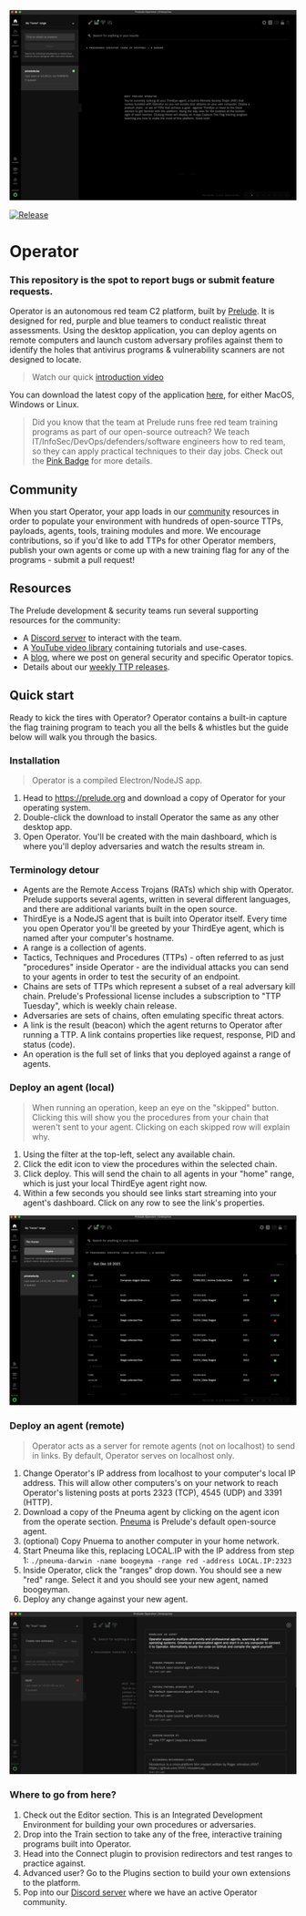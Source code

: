 ![alt text](images/home.png)

[![Release](https://img.shields.io/badge/dynamic/json?color=blue&label=Release&prefix=v&query=tag_name&url=https%3A%2F%2Fapi.github.com%2Frepos%2Fpreludeorg%2Foperator-support%2Freleases%2Flatest)](https://github.com/preludeorg/operator-support/releases)
# Operator

### This repository is the spot to report bugs or submit feature requests.

Operator is an autonomous red team C2 platform, built by [Prelude](https://prelude.org). It is designed for red, purple and blue teamers to conduct realistic threat assessments. Using the desktop application, you can deploy agents on remote computers and launch custom adversary profiles against them to identify the holes that antivirus programs & vulnerability scanners are not designed to locate.

> Watch our quick [introduction video](https://www.youtube.com/watch?v=Hz8K-jdqpBY)

You can download the latest copy of the application [here](https://www.prelude.org/download/current), for either MacOS, Windows or Linux.

> Did you know that the team at Prelude runs free red team training programs as part of our open-source outreach? We teach IT/InfoSec/DevOps/defenders/software engineers how to red team, so they can apply practical techniques to their day jobs. Check out the [Pink Badge](https://www.prelude.org/training/pinkbadge) for more details.

## Community

When you start Operator, your app loads in our [community](https://github.com/preludeorg/community) resources in order to populate your environment with hundreds of open-source TTPs, payloads, agents, tools, training modules and more. We encourage contributions, so if you'd like to add TTPs for other Operator members, publish your own agents or come up with a new training flag for any of the programs - submit a pull request!

## Resources 

The Prelude development & security teams run several supporting resources for the community:

- A [Discord server](https://discord.gg/NWURE99JzE) to interact with the team.
- A [YouTube video library](https://www.youtube.com/channel/UCZyx-PDZ_k7Vuzyqr4-qK9A) containing tutorials and use-cases.
- A [blog](https://feed.prelude.org), where we post on general security and specific Operator topics.
- Details about our [weekly TTP releases](https://chains.prelude.org).

## Quick start

Ready to kick the tires with Operator? Operator contains a built-in capture the flag training program to teach you all the bells & whistles but the guide below will walk you through the basics.

### Installation

> Operator is a compiled Electron/NodeJS app.

1. Head to https://prelude.org and download a copy of Operator for your operating system.
2. Double-click the download to install Operator the same as any other desktop app.
3. Open Operator. You'll be created with the main dashboard, which is where you'll deploy adversaries and watch the results stream in. 

### Terminology detour

- Agents are the Remote Access Trojans (RATs) which ship with Operator. Prelude supports several agents, written in several different languages, and there are additional variants built in the open source.
- ThirdEye is a NodeJS agent that is built into Operator itself. Every time you open Operator you'll be greeted by your ThirdEye agent, which is named after your computer's hostname. 
- A range is a collection of agents. 
- Tactics, Techniques and Procedures (TTPs) - often referred to as just "procedures" inside Operator - are the individual attacks you can send to your agents in order to test the security of an endpoint. 
- Chains are sets of TTPs which represent a subset of a real adversary kill chain. Prelude's Professional license includes a subscription to "TTP Tuesday", which is weekly chain release. 
- Adversaries are sets of chains, often emulating specific threat actors. 
- A link is the result (beacon) which the agent returns to Operator after running a TTP. A link contains properties like request, response, PID and status (code).
- An operation is the full set of links that you deployed against a range of agents.

### Deploy an agent (local)

> When running an operation, keep an eye on the "skipped" button. Clicking this will show you the procedures from your chain that weren't sent to your agent. Clicking on each skipped row will explain why.

1. Using the filter at the top-left, select any available chain. 
2. Click the edit icon to view the procedures within the selected chain. 
3. Click deploy. This will send the chain to all agents in your "home" range, which is just your local ThirdEye agent right now.
4. Within a few seconds you should see links start streaming into your agent's dashboard. Click on any row to see the link's properties. 

![alt text](images/deploy.png)

### Deploy an agent (remote)

> Operator acts as a server for remote agents (not on localhost) to send in links. By default, Operator serves on localhost only.

1. Change Operator's IP address from localhost to your computer's local IP address. This will allow other computers's on your network to reach Operator's listening posts at ports 2323 (TCP), 4545 (UDP) and 3391 (HTTP).
2. Download a copy of the Pneuma agent by clicking on the agent icon from the operate section. [Pneuma](https://github.com/preludeorg/pneuma) is Prelude's default open-source agent.
3. (optional) Copy Pnuema to another computer in your home network. 
4. Start Pneuma like this, replacing LOCAL.IP with the IP address from step 1: ```./pneuma-darwin -name boogeyma -range red -address LOCAL.IP:2323```
5. Inside Operator, click the "ranges" drop down. You should see a new "red" range. Select it and you should see your new agent, named boogeyman.
6. Deploy any change against your new agent.

![alt text](images/download.png)

### Where to go from here?

1. Check out the Editor section. This is an Integrated Development Environment for building your own procedures or adversaries. 
2. Drop into the Train section to take any of the free, interactive training programs built into Operator. 
3. Head into the Connect plugin to provision redirectors and test ranges to practice against. 
4. Advanced user? Go to the Plugins section to build your own extensions to the platform.
5. Pop into our [Discord server](https://discord.gg/NWURE99JzE) where we have an active Operator community.


